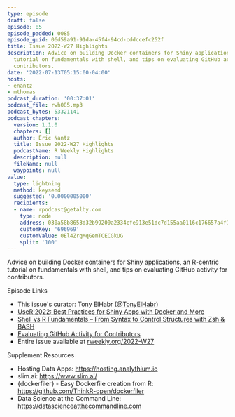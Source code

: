 ```yaml
---
type: episode
draft: false
episode: 85
episode_padded: 0085
episode_guid: 06d59a91-91da-45f4-94cd-cddccefc252f
title: Issue 2022-W27 Highlights
description: Advice on building Docker containers for Shiny applications, an R-centric
  tutorial on fundamentals with shell, and tips on evaluating GitHub activity for
  contributors.
date: '2022-07-13T05:15:00-04:00'
hosts:
- enantz
- mthomas
podcast_duration: '00:37:01'
podcast_file: rwh085.mp3
podcast_bytes: 53321141
podcast_chapters:
  version: 1.1.0
  chapters: []
  author: Eric Nantz
  title: Issue 2022-W27 Highlights
  podcastName: R Weekly Highlights
  description: null
  fileName: null
  waypoints: null
value:
  type: lightning
  method: keysend
  suggested: '0.0000005000'
  recipients:
  - name: rpodcast@getalby.com
    type: node
    address: 030a58b8653d32b99200a2334cfe913e51dc7d155aa0116c176657a4f1722677a3
    customKey: '696969'
    customValue: 0El4ZrgMqGemTCECGkUG
    split: '100'
---
```

Advice on building Docker containers for Shiny applications, an R-centric tutorial on fundamentals with shell, and tips on evaluating GitHub activity for contributors.

Episode Links

-   This issue's curator: Tony ElHabr (<a href="https://twitter.com/TonyElHabr" rel="nofollow">@TonyElHabr</a>)
-   <a href="https://hosting.analythium.io/user-2022-best-practicesfor-shiny-apps-with-docker-and-more/" rel="nofollow">UseR!2022: Best Practices for Shiny Apps with Docker and More</a>
-   <a href="https://morphoscape.wordpress.com/2022/06/24/shell-vs-r-fundamentals-from-syntax-to-control-structures-with-zsh-amp-bash/" rel="nofollow">Shell vs R Fundamentals – From Syntax to Control Structures with Zsh &amp; BASH</a>
-   <a href="https://ropensci.org/blog/2022/07/01/evaluating-github-activity-for-contributors/" rel="nofollow">Evaluating GitHub Activity for Contributors</a>
-   Entire issue available at <a href="https://rweekly.org/2022-W27.html" rel="nofollow">rweekly.org/2022-W27</a>

Supplement Resources

-   Hosting Data Apps: <a href="https://hosting.analythium.io" rel="nofollow">https://hosting.analythium.io</a>
-   slim.ai: <a href="https://www.slim.ai/" rel="nofollow">https://www.slim.ai/</a>
-   {dockerfiler} - Easy Dockerfile creation from R: <a href="https://github.com/ThinkR-open/dockerfiler" rel="nofollow">https://github.com/ThinkR-open/dockerfiler</a>
-   Data Science at the Command Line: <a href="https://datascienceatthecommandline.com" rel="nofollow">https://datascienceatthecommandline.com</a>
